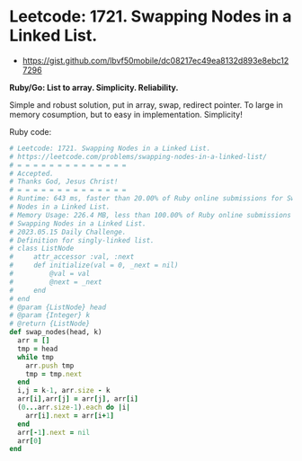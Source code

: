# Leetcode: 1721. Swapping Nodes in a Linked List.

- https://gist.github.com/lbvf50mobile/dc08217ec49ea8132d893e8ebc127296

**Ruby/Go: List to array. Simplicity. Reliability.**

Simple and robust solution, put in array, swap, redirect pointer. To large in
memory cosumption, but to easy in implementation. Simplicity!

Ruby code:
```Ruby
# Leetcode: 1721. Swapping Nodes in a Linked List.
# https://leetcode.com/problems/swapping-nodes-in-a-linked-list/
# = = = = = = = = = = = = = =
# Accepted.
# Thanks God, Jesus Christ!
# = = = = = = = = = = = = = =
# Runtime: 643 ms, faster than 20.00% of Ruby online submissions for Swapping
# Nodes in a Linked List.
# Memory Usage: 226.4 MB, less than 100.00% of Ruby online submissions for
# Swapping Nodes in a Linked List.
# 2023.05.15 Daily Challenge.
# Definition for singly-linked list.
# class ListNode
#     attr_accessor :val, :next
#     def initialize(val = 0, _next = nil)
#         @val = val
#         @next = _next
#     end
# end
# @param {ListNode} head
# @param {Integer} k
# @return {ListNode}
def swap_nodes(head, k)
  arr = []
  tmp = head
  while tmp
    arr.push tmp
    tmp = tmp.next
  end
  i,j = k-1, arr.size - k
  arr[i],arr[j] = arr[j], arr[i]
  (0...arr.size-1).each do |i|
    arr[i].next = arr[i+1]
  end
  arr[-1].next = nil
  arr[0]
end
```
